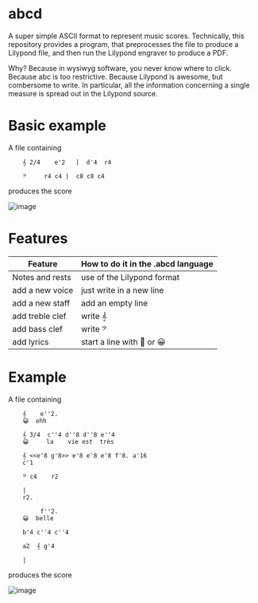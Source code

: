 # abcd

A super simple ASCII format to represent music scores. Technically, this repository provides a program, that preprocesses the file to produce a Lilypond file, and then run the Lilypond engraver to produce a PDF.

Why? Because in wysiwyg software, you never know where to click. Because abc is too restrictive. Because Lilypond is awesome, but combersome to write. In particular, all the information concerning a single measure is spread out in the Lilypond source.


# Basic example

A file containing

        𝄞 2/4    e'2   |  d'4  r4

        𝄢     r4 c4 |  c8 c8 c4

produces the score

![image](https://user-images.githubusercontent.com/43071857/197391690-8d0cba5b-d522-449d-b0ca-96fddb51d895.png)



 
# Features

| Feature           | How to do it in the .abcd language |
| ----------------- | --------------------------- |
| Notes and rests   | use of the Lilypond format  |
|  add a new voice  |    just write in a new line |
|  add a new staff  |  add an empty line          |
|  add treble clef  |    write 𝄞                  |
|  add bass clef    |   write 𝄢                   |
|  add lyrics       |  start a line with 💬 or 😀  | 



# Example

A file containing 

        𝄞    e''2.
        😀  ohh

        𝄞 3/4  c''4 d''8 d''8 e''4
        😀     la    vie est  très

        𝄞 <<e'8 g'8>> e'8 e'8 e'8 f'8. a'16 
        c'1

        𝄢 c4    r2

        |
        r2.

             f''2.
        😀  belle

        b'4 c''4 c''4

        a2  𝄞 g'4

        |


        
produces the score

![image](https://user-images.githubusercontent.com/43071857/197391020-418f9fc6-9396-4359-9333-ac7ee72bfd43.png)



